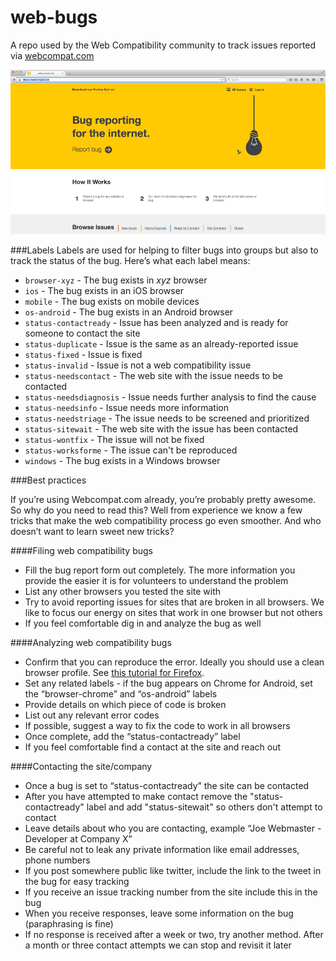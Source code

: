 web-bugs
========

A repo used by the Web Compatibility community to track issues reported via [webcompat.com](http://webcompat.com)

![Screenshot of webcompat.com](screenie.png)


###Labels
Labels are used for helping to filter bugs into groups but also to track the status of the bug. Here’s what each label means:

- `browser-xyz` - The bug exists in *xyz* browser
- `ios` - The bug exists in an iOS browser
- `mobile` - The bug exists on mobile devices
- `os-android` - The bug exists in an Android browser
- `status-contactready` - Issue has been analyzed and is ready for someone to contact the site
- `status-duplicate` - Issue is the same as an already-reported issue
- `status-fixed` - Issue is fixed
- `status-invalid` - Issue is not a web compatibility issue
- `status-needscontact` - The web site with the issue needs to be contacted
- `status-needsdiagnosis` - Issue needs further analysis to find the cause
- `status-needsinfo` - Issue needs more information
- `status-needstriage` - The issue needs to be screened and prioritized
- `status-sitewait` - The web site with the issue has been contacted
- `status-wontfix` - The issue will not be fixed
- `status-worksforme` - The issue can't be reproduced
- `windows` - The bug exists in a Windows browser

###Best practices

If you’re using Webcompat.com already, you’re probably pretty awesome. So why do you need to read this? Well from experience we know a few tricks that make the web compatibility process go even smoother. And who doesn’t want to learn sweet new tricks?

####Filing web compatibility bugs
- Fill the bug report form out completely. The more information you provide the easier it is for volunteers to understand the problem
- List any other browsers you tested the site with
- Try to avoid reporting issues for sites that are broken in all browsers. We like to focus our energy on sites that work in one browser but not others
- If you feel comfortable dig in and analyze the bug as well

####Analyzing web compatibility bugs
- Confirm that you can reproduce the error. Ideally you should use a clean browser profile. See [this tutorial for Firefox](http://www.otsukare.info/2014/11/12/configure-webcompat-browser).
- Set any related labels - if the bug appears on Chrome for Android, set the “browser-chrome” and “os-android” labels
- Provide details on which piece of code is broken
- List out any relevant error codes
- If possible, suggest a way to fix the code to work in all browsers
- Once complete, add the “status-contactready” label
- If you feel comfortable find a contact at the site and reach out

####Contacting the site/company
- Once a bug is set to “status-contactready” the site can be contacted
- After you have attempted to make contact remove the "status-contactready" label and add "status-sitewait" so others don't attempt to contact
- Leave details about who you are contacting, example “Joe Webmaster - Developer at Company X”
- Be careful not to leak any private information like email addresses, phone numbers
- If you post somewhere public like twitter, include the link to the tweet in the bug for easy tracking
- If you receive an issue tracking number from the site include this in the bug
- When you receive responses, leave some information on the bug (paraphrasing is fine)
- If no response is received after a week or two, try another method. After a month or three contact attempts we can stop and revisit it later
